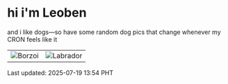 # hi i'm Leoben

and i like dogs—so have some random dog pics that change whenever my CRON feels like it

|  |  |
|--------|----------|
| ![Borzoi](https://random-dog-vercel.vercel.app/api/random-borzoi?v=1752904467) | ![Labrador](https://random-dog-vercel.vercel.app/api/random-labrador?v=1752904467) |

Last updated: 2025-07-19 13:54 PHT

